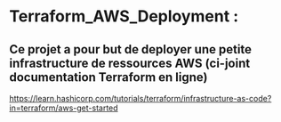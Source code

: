 # Terraform_AWS_Deployment :

## Ce projet a pour but de deployer une petite infrastructure de ressources AWS (ci-joint documentation Terraform en ligne)

https://learn.hashicorp.com/tutorials/terraform/infrastructure-as-code?in=terraform/aws-get-started